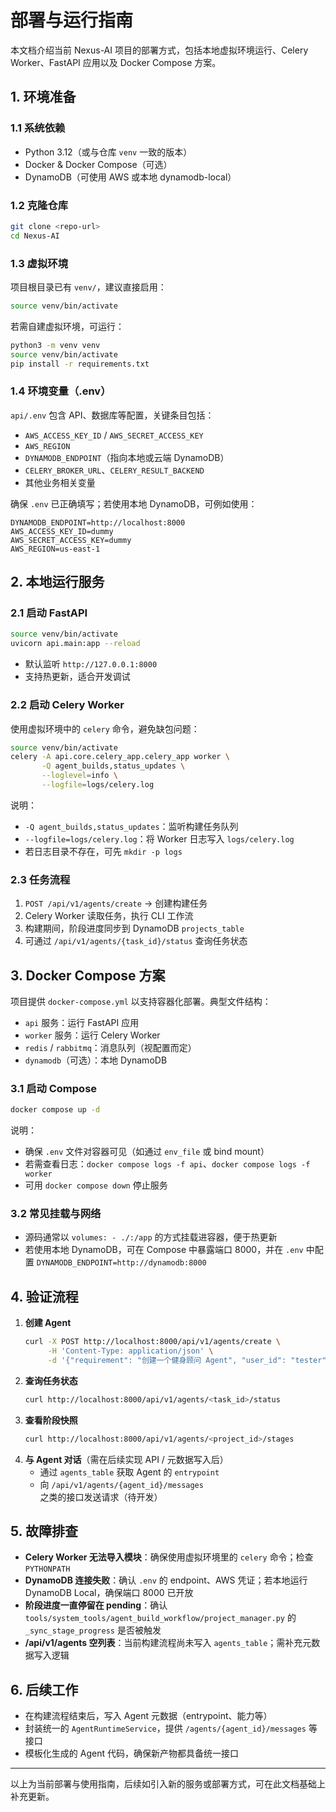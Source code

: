 # 部署与运行指南

本文档介绍当前 Nexus-AI 项目的部署方式，包括本地虚拟环境运行、Celery Worker、FastAPI 应用以及 Docker Compose 方案。

## 1. 环境准备

### 1.1 系统依赖
- Python 3.12（或与仓库 `venv` 一致的版本）
- Docker & Docker Compose（可选）
- DynamoDB（可使用 AWS 或本地 dynamodb-local）

### 1.2 克隆仓库
```bash
git clone <repo-url>
cd Nexus-AI
```

### 1.3 虚拟环境
项目根目录已有 `venv/`，建议直接启用：
```bash
source venv/bin/activate
```

若需自建虚拟环境，可运行：
```bash
python3 -m venv venv
source venv/bin/activate
pip install -r requirements.txt
```

### 1.4 环境变量（.env）
`api/.env` 包含 API、数据库等配置，关键条目包括：
- `AWS_ACCESS_KEY_ID` / `AWS_SECRET_ACCESS_KEY`
- `AWS_REGION`
- `DYNAMODB_ENDPOINT`（指向本地或云端 DynamoDB）
- `CELERY_BROKER_URL`、`CELERY_RESULT_BACKEND`
- 其他业务相关变量

确保 `.env` 已正确填写；若使用本地 DynamoDB，可例如使用：
```env
DYNAMODB_ENDPOINT=http://localhost:8000
AWS_ACCESS_KEY_ID=dummy
AWS_SECRET_ACCESS_KEY=dummy
AWS_REGION=us-east-1
```

## 2. 本地运行服务

### 2.1 启动 FastAPI
```bash
source venv/bin/activate
uvicorn api.main:app --reload
```
- 默认监听 `http://127.0.0.1:8000`
- 支持热更新，适合开发调试

### 2.2 启动 Celery Worker
使用虚拟环境中的 `celery` 命令，避免缺包问题：
```bash
source venv/bin/activate
celery -A api.core.celery_app.celery_app worker \
       -Q agent_builds,status_updates \
       --loglevel=info \
       --logfile=logs/celery.log
```
说明：
- `-Q agent_builds,status_updates`：监听构建任务队列
- `--logfile=logs/celery.log`：将 Worker 日志写入 `logs/celery.log`
- 若日志目录不存在，可先 `mkdir -p logs`

### 2.3 任务流程
1. `POST /api/v1/agents/create` → 创建构建任务
2. Celery Worker 读取任务，执行 CLI 工作流
3. 构建期间，阶段进度同步到 DynamoDB `projects_table`
4. 可通过 `/api/v1/agents/{task_id}/status` 查询任务状态

## 3. Docker Compose 方案

项目提供 `docker-compose.yml` 以支持容器化部署。典型文件结构：
- `api` 服务：运行 FastAPI 应用
- `worker` 服务：运行 Celery Worker
- `redis` / `rabbitmq`：消息队列（视配置而定）
- `dynamodb`（可选）：本地 DynamoDB

### 3.1 启动 Compose
```bash
docker compose up -d
```
说明：
- 确保 `.env` 文件对容器可见（如通过 `env_file` 或 bind mount）
- 若需查看日志：`docker compose logs -f api`、`docker compose logs -f worker`
- 可用 `docker compose down` 停止服务

### 3.2 常见挂载与网络
- 源码通常以 `volumes: - ./:/app` 的方式挂载进容器，便于热更新
- 若使用本地 DynamoDB，可在 Compose 中暴露端口 8000，并在 `.env` 中配置 `DYNAMODB_ENDPOINT=http://dynamodb:8000`

## 4. 验证流程

1. **创建 Agent**
   ```bash
   curl -X POST http://localhost:8000/api/v1/agents/create \
        -H 'Content-Type: application/json' \
        -d '{"requirement": "创建一个健身顾问 Agent", "user_id": "tester"}'
   ```
2. **查询任务状态**
   ```bash
   curl http://localhost:8000/api/v1/agents/<task_id>/status
   ```
3. **查看阶段快照**
   ```bash
   curl http://localhost:8000/api/v1/agents/<project_id>/stages
   ```
4. **与 Agent 对话**（需在后续实现 API / 元数据写入后）
   - 通过 `agents_table` 获取 Agent 的 `entrypoint`
   - 向 `/api/v1/agents/{agent_id}/messages` 之类的接口发送请求（待开发）

## 5. 故障排查

- **Celery Worker 无法导入模块**：确保使用虚拟环境里的 `celery` 命令；检查 `PYTHONPATH`
- **DynamoDB 连接失败**：确认 `.env` 的 endpoint、AWS 凭证；若本地运行 DynamoDB Local，确保端口 8000 已开放
- **阶段进度一直停留在 pending**：确认 `tools/system_tools/agent_build_workflow/project_manager.py` 的 `_sync_stage_progress` 是否被触发
- **/api/v1/agents 空列表**：当前构建流程尚未写入 `agents_table`；需补充元数据写入逻辑

## 6. 后续工作

- 在构建流程结束后，写入 Agent 元数据（entrypoint、能力等）
- 封装统一的 `AgentRuntimeService`，提供 `/agents/{agent_id}/messages` 等接口
- 模板化生成的 Agent 代码，确保新产物都具备统一接口

---

以上为当前部署与使用指南，后续如引入新的服务或部署方式，可在此文档基础上补充更新。
